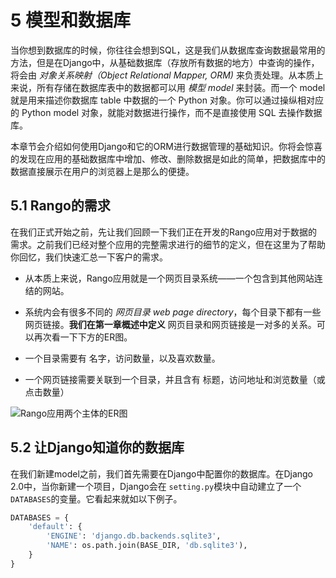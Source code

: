 # 5 模型和数据库

当你想到数据库的时候，你往往会想到SQL，这是我们从数据库查询数据最常用的方法，但是在Django中，从基础数据库（存放所有数据的地方）中查询的操作，将会由 _对象关系映射（Object Relational Mapper, ORM)_ 来负责处理。从本质上来说，所有存储在数据库表中的数据都可以用 _模型 model_ 来封装。而一个 model 就是用来描述你数据库 table 中数据的一个 Python 对象。你可以通过操纵相对应的 Python model 对象，就能对数据进行操作，而不是直接使用 SQL 去操作数据库。

本章节会介绍如何使用Django和它的ORM进行数据管理的基础知识。你将会惊喜的发现在应用的基础数据库中增加、修改、删除数据是如此的简单，把数据库中的数据直接展示在用户的浏览器上是那么的便捷。

## 5.1 Rango的需求

在我们正式开始之前，先让我们回顾一下我们正在开发的Rango应用对于数据的需求。之前我们已经对整个应用的完整需求进行的细节的定义，但在这里为了帮助你回忆，我们快速汇总一下客户的需求。

- 从本质上来说，Rango应用就是一个网页目录系统——一个包含到其他网站连结的网站。

- 系统内会有很多不同的 _网页目录 web page directory_，每个目录下都有一些网页链接。**我们在第一章概述中定义** 网页目录和网页链接是一对多的关系。可以再次看一下下方的ER图。

- 一个目录需要有 名字，访问数量，以及喜欢数量。

- 一个网页链接需要关联到一个目录，并且含有 标题，访问地址和浏览数量（或点击数量）

![Rango应用两个主体的ER图](https://s1.ax1x.com/2018/05/06/CUBahF.png)

## 5.2 让Django知道你的数据库

在我们新建model之前，我们首先需要在Django中配置你的数据库。在Django 2.0中，当你新建一个项目，Django会在 `setting.py`模块中自动建立了一个`DATABASES`的变量。它看起来就如以下例子。

```python
DATABASES = {
    'default': {
        'ENGINE': 'django.db.backends.sqlite3',
        'NAME': os.path.join(BASE_DIR, 'db.sqlite3'),
    }
}
```
